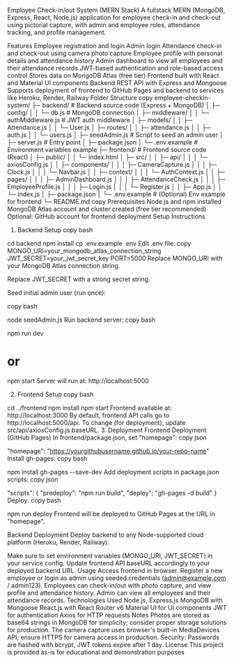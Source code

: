 Employee Check-in/out System (MERN Stack)
A fullstack MERN (MongoDB, Express, React, Node.js) application for employee check-in and check-out using pictorial capture, with admin and employee roles, attendance tracking, and profile management.

Features
Employee registration and login
Admin login
Attendance check-in and check-out using camera photo capture
Employee profile with personal details and attendance history
Admin dashboard to view all employees and their attendance records
JWT-based authentication and role-based access control
Stores data on MongoDB Atlas (free tier)
Frontend built with React and Material UI components
Backend REST API with Express and Mongoose
Supports deployment of frontend to GitHub Pages and backend to services like Heroku, Render, Railway
Folder Structure
 copy
employee-checkin-system/
 ├─ backend/               # Backend source code (Express + MongoDB)
 │   ├─ config/
 │   │   └─ db.js          # MongoDB connection
 │   ├─ middleware/
 │   │   └─ authMiddleware.js  # JWT auth middleware
 │   ├─ models/
 │   │   ├─ Attendance.js
 │   │   └─ User.js
 │   ├─ routes/
 │   │   ├─ attendance.js
 │   │   ├─ auth.js
 │   │   └─ users.js
 │   ├─ seedAdmin.js       # Script to seed an admin user
 │   ├─ server.js          # Entry point
 │   ├─ package.json
 │   └─ .env.example       # Environment variables example
 ├─ frontend/               # Frontend source code (React)
 │   ├─ public/
 │   │   └─ index.html
 │   ├─ src/
 │   │   ├─ api/
 │   │   │   └─ axiosConfig.js
 │   │   ├─ components/
 │   │   │   ├─ CameraCapture.js
 │   │   │   ├─ Clock.js
 │   │   │   └─ Navbar.js
 │   │   ├─ context/
 │   │   │   └─ AuthContext.js
 │   │   ├─ pages/
 │   │   │   ├─ AdminDashboard.js
 │   │   │   ├─ AttendanceCheck.js
 │   │   │   ├─ EmployeeProfile.js
 │   │   │   ├─ Login.js
 │   │   │   └─ Register.js
 │   │   ├─ App.js
 │   │   └─ index.js
 │   ├─ package.json
 │   └─ .env.example       # (Optional) Env example for frontend
 └─ README.md
 copy
Prerequisites
Node.js and npm installed
MongoDB Atlas account and cluster created (free tier recommended)
Optional: GitHub account for frontend deployment
Setup Instructions
1. Backend Setup
 copy
bash

cd backend
npm install
cp .env.example .env
Edit .env file:
 copy
MONGO_URI=your_mongodb_atlas_connection_string
JWT_SECRET=your_jwt_secret_key
PORT=5000
Replace MONGO_URI with your MongoDB Atlas connection string.

Replace JWT_SECRET with a strong secret string.

Seed initial admin user (run once):

 copy
bash

node seedAdmin.js
Run backend server:
 copy
bash

npm run dev
# or
npm start
Server will run at: http://localhost:5000

2. Frontend Setup
 copy
bash

cd ../frontend
npm install
npm start
Frontend available at: http://localhost:3000
By default, frontend API calls go to http://localhost:5000/api.
To change (for deployment), update src/api/axiosConfig.js baseURL.
3. Deployment
Frontend Deployment (GitHub Pages)
In frontend/package.json, set "homepage":
 copy
json

"homepage": "https://yourgithubusername.github.io/your-repo-name"
Install gh-pages:
 copy
bash

npm install gh-pages --save-dev
Add deployment scripts in package.json scripts:
 copy
json

"scripts": {
  "predeploy": "npm run build",
  "deploy": "gh-pages -d build"
}
Deploy:
 copy
bash

npm run deploy
Frontend will be deployed to GitHub Pages at the URL in "homepage".

Backend Deployment
Deploy backend to any Node-supported cloud platform (Heroku, Render, Railway):

Make sure to set environment variables (MONGO_URI, JWT_SECRET) in your service config.
Update frontend API baseURL accordingly to your deployed backend URL.
Usage
Access frontend in browser.
Register a new employee or login as admin using seeded credentials (admin@example.com / admin123).
Employees can check-in/out with photo capture, and view profile and attendance history.
Admin can view all employees and their attendance records.
Technologies Used
Node.js, Express.js
MongoDB with Mongoose
React.js with React Router v6
Material UI for UI components
JWT for authentication
Axios for HTTP requests
Notes
Photos are stored as base64 strings in MongoDB for simplicity; consider proper storage solutions for production.
The camera capture uses browser's built-in MediaDevices API; ensure HTTPS for camera access in production.
Security: Passwords are hashed with bcrypt, JWT tokens expire after 1 day.
License
This project is provided as-is for educational and demonstration purposes
